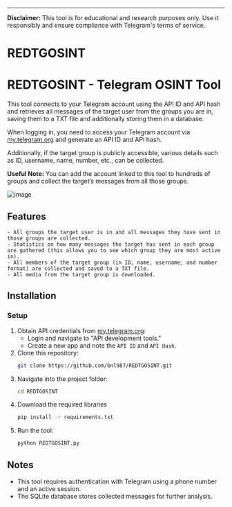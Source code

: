 
---
**Disclaimer:** This tool is for educational and research purposes only. Use it responsibly and ensure compliance with Telegram's terms of service.

# REDTGOSINT
# REDTGOSINT - Telegram OSINT Tool

This tool connects to your Telegram account using the API ID and API hash and retrieves all messages of the target user from the groups you are in, saving them to a TXT file and additionally storing them in a database.  

When logging in, you need to access your Telegram account via [my.telegram.org](https://my.telegram.org) and generate an API ID and API hash.  

Additionally, if the target group is publicly accessible, various details such as ID, username, name, number, etc., can be collected.  

**Useful Note:** You can add the account linked to this tool to hundreds of groups and collect the target’s messages from all those groups.

![image](https://github.com/user-attachments/assets/b0ba91a3-6d00-462a-8a2e-4a3666977770)



## Features
```
- All groups the target user is in and all messages they have sent in those groups are collected.  
- Statistics on how many messages the target has sent in each group are gathered (this allows you to see which group they are most active in).  
- All members of the target group (in ID, name, username, and number format) are collected and saved to a TXT file.  
- All media from the target group is downloaded.
```

## Installation

### Setup
1. Obtain API credentials from [my.telegram.org](https://my.telegram.org):
   - Login and navigate to "API development tools."
   - Create a new app and note the `API ID` and `API Hash`.
2. Clone this repository:
   ```bash
   git clone https://github.com/bnl987/REDTGOSINT.git
   ```
3. Navigate into the project folder:
   ```bash
   cd REDTGOSINT
   ```
4. Download the required libraries
   ```bash
   pip install -r requirements.txt
   ```
4. Run the tool:
   ```bash
   python REDTGOSINT.py
   ```

## Notes
- This tool requires authentication with Telegram using a phone number and an active session.
- The SQLite database stores collected messages for further analysis.

